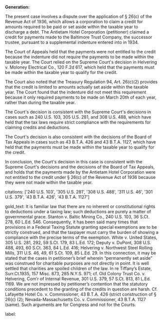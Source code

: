 **Generation:**



The present case involves a dispute over the application of § 26(c) of the Revenue Act of 1936, which allows a corporation to claim a credit for amounts required to be paid or set aside within the taxable year to discharge a debt. The Antietam Hotel Corporation (petitioner) claimed a credit for payments made to the Baltimore Trust Company, the successor trustee, pursuant to a supplemental indenture entered into in 1934.

The Court of Appeals held that the payments were not entitled to the credit because the indenture did not require the payments to be made within the taxable year. The Court relied on the Supreme Court's decision in Helvering v. Moloney Electrical Co., 120 F.2d 617, which held that the payments must be made within the taxable year to qualify for the credit.

The Court also noted that the Treasury Regulation 94, Art. 26(c)(2) provides that the credit is limited to amounts actually set aside within the taxable year. The Court found that the indenture did not meet this requirement because it only required payments to be made on March 20th of each year, rather than during the taxable year.

The Court's decision is consistent with the Supreme Court's decisions in cases such as 240 U.S. 103, 305 U.S. 281, and 308 U.S. 488, which have held that the tax laws require strict compliance with the requirements for claiming credits and deductions.

The Court's decision is also consistent with the decisions of the Board of Tax Appeals in cases such as 43 B.T.A. 426 and 43 B.T.A. 1127, which have held that the payments must be made within the taxable year to qualify for the credit.

In conclusion, the Court's decision in this case is consistent with the Supreme Court's decisions and the decisions of the Board of Tax Appeals, and holds that the payments made by the Antietam Hotel Corporation were not entitled to the credit under § 26(c) of the Revenue Act of 1936 because they were not made within the taxable year. 



citations: ['240 U.S. 103', '305 U.S. 281', '308 U.S. 488', '311 U.S. 46', '301 U.S. 379', '43 B.T.A. 426', '43 B.T.A. 1127']

gold_text: It is familiar law that there are no inherent or constitutional rights to deductions under a taxing law; such deductions are purely a matter of governmental grace. Stanton v. Baltic Mining Co., 240 U.S. 103, 36 S.Ct. 278, 60 L.Ed. 546. Consequently, it has been said many times that provisions in a Federal Taxing Statute granting special exemptions are to be strictly construed, and that the taxpayer must carry the burden of showing a compliance with the precise terms of the exemption. White v. United States, 305 U.S. 281, 292, 59 S.Ct. 179, 83 L.Ed. 172; Deputy v. DuPont, 308 U.S. 488, 493, 60 S.Ct. 363, 84 L.Ed. 416; Helvering v. Northwest Steel Rolling Mills, 311 U.S. 46, 49, 61 S.Ct. 109, 85 L.Ed. 29. In this connection, it may be stated that the cases in petitioner’s brief wherein “permanently set aside” was construed for charitable purposes are not directly in point. It is well settled that charities are spoiled children of the law. In re Tiffany’s Estate, Surr.Ct.1935, 157 Misc. 873, 285 N.Y.S. 971; cf. Old Colony Trust Co. v. Helvering, Com’r of Internal Revenue, 301 U.S. 379, 57 S.Ct. 813, 81 L.Ed. 1169. We are not impressed by petitioner’s contention that the statutory conditions precedent to the granting of the credits in question are harsh. Cf. Lafayette Hotel Co. v. Commissioner, 43 B.T.A. 426 (strict construction of § 26(c) (2); Nevada-Massachusetts Co. v. Commissioner, 43 B.T.A. 1127 (same). Such arguments are for Congress and not for the Courts.

label: 